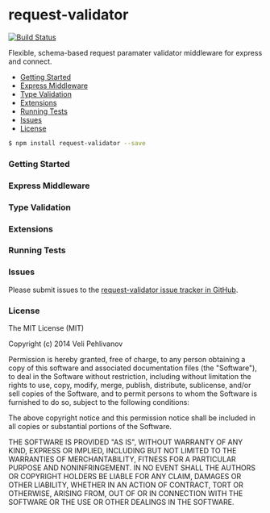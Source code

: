 request-validator
=================

[![Build Status](https://travis-ci.org/bugventure/request-validator.svg?branch=master)](https://travis-ci.org/bugventure/request-validator)

Flexible, schema-based request paramater validator middleware for express and connect.

<!-- MarkdownTOC -->

- [Getting Started](#getting-started)
- [Express Middleware](#express-middleware)
- [Type Validation](#type-validation)
- [Extensions](#extensions)
- [Running Tests](#running-tests)
- [Issues](#issues)
- [License](#license)

<!-- /MarkdownTOC -->

```bash
$ npm install request-validator --save
```

### Getting Started

### Express Middleware

### Type Validation

### Extensions

### Running Tests

### Issues

Please submit issues to the [request-validator issue tracker in GitHub](https://github.com/bugventure/request-validator/issues).

### License

The MIT License (MIT)

Copyright (c) 2014 Veli Pehlivanov

Permission is hereby granted, free of charge, to any person obtaining a copy of this software and associated documentation files (the "Software"), to deal in the Software without restriction, including without limitation the rights to use, copy, modify, merge, publish, distribute, sublicense, and/or sell copies of the Software, and to permit persons to whom the Software is furnished to do so, subject to the following conditions:

The above copyright notice and this permission notice shall be included in all copies or substantial portions of the Software.

THE SOFTWARE IS PROVIDED "AS IS", WITHOUT WARRANTY OF ANY KIND, EXPRESS OR IMPLIED, INCLUDING BUT NOT LIMITED TO THE WARRANTIES OF MERCHANTABILITY, FITNESS FOR A PARTICULAR PURPOSE AND NONINFRINGEMENT. IN NO EVENT SHALL THE AUTHORS OR COPYRIGHT HOLDERS BE LIABLE FOR ANY CLAIM, DAMAGES OR OTHER LIABILITY, WHETHER IN AN ACTION OF CONTRACT, TORT OR OTHERWISE, ARISING FROM, OUT OF OR IN CONNECTION WITH THE SOFTWARE OR THE USE OR OTHER DEALINGS IN THE SOFTWARE.